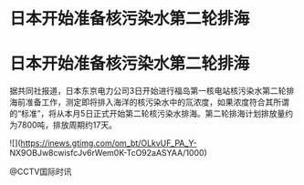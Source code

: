 # 日本开始准备核污染水第二轮排海

# 日本开始准备核污染水第二轮排海

据共同社报道，日本东京电力公司3日开始进行福岛第一核电站核污染水第二轮排海前准备工作，测定即将排入海洋的核污染水中的氚浓度，如果浓度符合其所谓的“标准”，将从本月5日正式开始第二轮核污染水排海。第二轮排海计划排放量约为7800吨，排放周期约17天。

![](https://inews.gtimg.com/om_bt/OLkvUF_PA_Y-
NX9OBJw8cwisfcJv6rWem0K-TcO92aASYAA/1000)

@CCTV国际时讯

